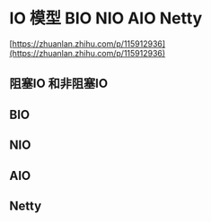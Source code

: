 # IO 模型 BIO NIO AIO Netty
[https://zhuanlan.zhihu.com/p/115912936](https://zhuanlan.zhihu.com/p/115912936)
## 阻塞IO 和非阻塞IO
## BIO
## NIO 
## AIO
## Netty
